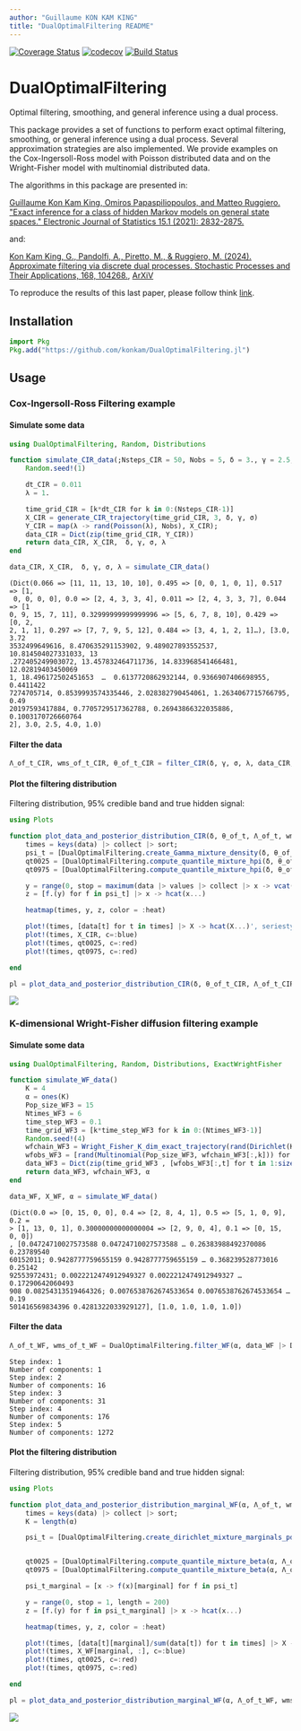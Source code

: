 ```yaml
---
author: "Guillaume KON KAM KING"
title: "DualOptimalFiltering README"
---
```




[![Coverage Status](https://coveralls.io/repos/github/konkam/DualOptimalFiltering.jl/badge.svg?branch=master)](https://coveralls.io/github/konkam/DualOptimalFiltering.jl?branch=master)
[![codecov](https://codecov.io/gh/konkam/DualOptimalFiltering.jl/branch/master/graph/badge.svg)](https://codecov.io/gh/konkam/DualOptimalFiltering.jl)
[![Build Status](https://travis-ci.org/konkam/DualOptimalFiltering.jl.svg?branch=master)](https://travis-ci.org/konkam/DualOptimalFiltering.jl.svg?branch=master)

# DualOptimalFiltering

Optimal filtering, smoothing, and general inference using a dual process.


This package provides a set of functions to perform exact optimal filtering, smoothing, or general inference using a dual process. Several approximation strategies are also implemented.
We provide examples on the Cox-Ingersoll-Ross model with Poisson distributed data and on the Wright-Fisher model with multinomial distributed data.

The algorithms in this package are presented in:

[Guillaume Kon Kam King, Omiros Papaspiliopoulos, and Matteo Ruggiero. "Exact inference for a class of hidden Markov models on general state spaces." Electronic Journal of Statistics 15.1 (2021): 2832-2875.](https://projecteuclid.org/journals/electronic-journal-of-statistics/volume-15/issue-1/Exact-inference-for-a-class-of-hidden-Markov-models-on/10.1214/21-EJS1841.full)

 and:

 [Kon Kam King, G., Pandolfi, A., Piretto, M., & Ruggiero, M. (2024). Approximate filtering via discrete dual processes. Stochastic Processes and Their Applications, 168, 104268.](https://www.sciencedirect.com/science/article/abs/pii/S0304414923002405), [ArXiV](https://arxiv.org/abs/2310.00599)

To reproduce the results of this last paper, please follow think [link](https://github.com/konkam/DualOptimalFiltering.jl/tree/master/SuppMatApproximateFilteringViaDiscreteDualProcesses).

## Installation

```julia
import Pkg
Pkg.add("https://github.com/konkam/DualOptimalFiltering.jl")
```



## Usage

### Cox-Ingersoll-Ross Filtering example

#### Simulate some data

```julia
using DualOptimalFiltering, Random, Distributions

function simulate_CIR_data(;Nsteps_CIR = 50, Nobs = 5, δ = 3., γ = 2.5, σ = 4.)
    Random.seed!(1)

    dt_CIR = 0.011
    λ = 1.

    time_grid_CIR = [k*dt_CIR for k in 0:(Nsteps_CIR-1)]
    X_CIR = generate_CIR_trajectory(time_grid_CIR, 3, δ, γ, σ)
    Y_CIR = map(λ -> rand(Poisson(λ), Nobs), X_CIR);
    data_CIR = Dict(zip(time_grid_CIR, Y_CIR))
    return data_CIR, X_CIR,  δ, γ, σ, λ
end

data_CIR, X_CIR,  δ, γ, σ, λ = simulate_CIR_data()
```

```
(Dict(0.066 => [11, 11, 13, 10, 10], 0.495 => [0, 0, 1, 0, 1], 0.517 => [1,
 0, 0, 0, 0], 0.0 => [2, 4, 3, 3, 4], 0.011 => [2, 4, 3, 3, 7], 0.044 => [1
0, 9, 15, 7, 11], 0.32999999999999996 => [5, 6, 7, 8, 10], 0.429 => [0, 2, 
2, 1, 1], 0.297 => [7, 7, 9, 5, 12], 0.484 => [3, 4, 1, 2, 1]…), [3.0, 3.72
3532499649616, 8.470635291153902, 9.489027893552537, 10.814504027331033, 13
.272405249903072, 13.457832464711736, 14.833968541466481, 12.02819403450069
1, 18.496172502451653  …  0.6137720862932144, 0.9366907406698955, 0.4411422
7274705714, 0.8539993574335446, 2.028382790454061, 1.2634067715766795, 0.49
20197593417884, 0.7705729517362788, 0.26943866322035886, 0.1003170726660764
2], 3.0, 2.5, 4.0, 1.0)
```




#### Filter the data

```julia
Λ_of_t_CIR, wms_of_t_CIR, θ_of_t_CIR = filter_CIR(δ, γ, σ, λ, data_CIR; silence = true);
```




#### Plot the filtering distribution

Filtering distribution, 95% credible band and true hidden signal:


```julia
using Plots

function plot_data_and_posterior_distribution_CIR(δ, θ_of_t, Λ_of_t, wms_of_t, data, X_CIR)
    times = keys(data) |> collect |> sort;
    psi_t = [DualOptimalFiltering.create_Gamma_mixture_density(δ, θ_of_t[t], Λ_of_t[t], wms_of_t[t]) for t in times];
    qt0025 = [DualOptimalFiltering.compute_quantile_mixture_hpi(δ, θ_of_t[t], Λ_of_t[t], wms_of_t[t], 0.025) for t in keys(data) |> collect |> sort];
    qt0975 = [DualOptimalFiltering.compute_quantile_mixture_hpi(δ, θ_of_t[t], Λ_of_t[t], wms_of_t[t], 0.975) for t in keys(data) |> collect |> sort];

    y = range(0, stop = maximum(data |> values |> collect |> x -> vcat(x...)), length = 200)
    z = [f.(y) for f in psi_t] |> x -> hcat(x...)

    heatmap(times, y, z, color = :heat)

    plot!(times, [data[t] for t in times] |> X -> hcat(X...)', seriestype=:scatter, c=:black, legend = false)
    plot!(times, X_CIR, c=:blue)
    plot!(times, qt0025, c=:red)
    plot!(times, qt0975, c=:red)

end

pl = plot_data_and_posterior_distribution_CIR(δ, θ_of_t_CIR, Λ_of_t_CIR, wms_of_t_CIR, data_CIR, X_CIR)
```

![](figures/README_4_1.png)



### K-dimensional Wright-Fisher diffusion filtering example

#### Simulate some data

```julia
using DualOptimalFiltering, Random, Distributions, ExactWrightFisher

function simulate_WF_data()
    K = 4
    α = ones(K)
    Pop_size_WF3 = 15
    Ntimes_WF3 = 6
    time_step_WF3 = 0.1
    time_grid_WF3 = [k*time_step_WF3 for k in 0:(Ntimes_WF3-1)]
    Random.seed!(4)
    wfchain_WF3 = Wright_Fisher_K_dim_exact_trajectory(rand(Dirichlet(K,0.3)), time_grid_WF3[1:(end-1)], α)
    wfobs_WF3 = [rand(Multinomial(Pop_size_WF3, wfchain_WF3[:,k])) for k in 1:size(wfchain_WF3,2)] |> l -> hcat(l...)
    data_WF3 = Dict(zip(time_grid_WF3 , [wfobs_WF3[:,t] for t in 1:size(wfobs_WF3,2)]))
    return data_WF3, wfchain_WF3, α
end

data_WF, X_WF, α = simulate_WF_data()
```

```
(Dict(0.0 => [0, 15, 0, 0], 0.4 => [2, 8, 4, 1], 0.5 => [5, 1, 0, 9], 0.2 =
> [1, 13, 0, 1], 0.30000000000000004 => [2, 9, 0, 4], 0.1 => [0, 15, 0, 0])
, [0.04724710027573588 0.04724710027573588 … 0.26383988492370086 0.23789540
60152011; 0.9428777759655159 0.9428777759655159 … 0.368239528773016 0.25142
92553972431; 0.0022212474912949327 0.0022212474912949327 … 0.17290642060493
908 0.08254313519464326; 0.0076538762674533654 0.0076538762674533654 … 0.19
501416569834396 0.4281322033929127], [1.0, 1.0, 1.0, 1.0])
```




#### Filter the data

```julia
Λ_of_t_WF, wms_of_t_WF = DualOptimalFiltering.filter_WF(α, data_WF |> DualOptimalFiltering.prepare_WF_dat_1D_2D |> last; silence = false);
```

```
Step index: 1
Number of components: 1
Step index: 2
Number of components: 16
Step index: 3
Number of components: 31
Step index: 4
Number of components: 176
Step index: 5
Number of components: 1272
```





#### Plot the filtering distribution

Filtering distribution, 95% credible band and true hidden signal:


```julia
using Plots

function plot_data_and_posterior_distribution_marginal_WF(α, Λ_of_t, wms_of_t, data, X_WF; marginal = 1)
    times = keys(data) |> collect |> sort;
    K = length(α)

    psi_t = [DualOptimalFiltering.create_dirichlet_mixture_marginals_pdf(α, Λ_of_t[t], wms_of_t[t]) for t in times];


    qt0025 = [DualOptimalFiltering.compute_quantile_mixture_beta(α, Λ_of_t[t], wms_of_t[t], 0.025; marginal = marginal) for t in times];
    qt0975 = [DualOptimalFiltering.compute_quantile_mixture_beta(α, Λ_of_t[t], wms_of_t[t], 0.975; marginal = marginal) for t in times];

    psi_t_marginal = [x -> f(x)[marginal] for f in psi_t]

    y = range(0, stop = 1, length = 200)
    z = [f.(y) for f in psi_t_marginal] |> x -> hcat(x...)

    heatmap(times, y, z, color = :heat)

    plot!(times, [data[t][marginal]/sum(data[t]) for t in times] |> X -> hcat(X...)', seriestype=:scatter, c=:black, legend = false)
    plot!(times, X_WF[marginal, :], c=:blue)
    plot!(times, qt0025, c=:red)
    plot!(times, qt0975, c=:red)

end

pl = plot_data_and_posterior_distribution_marginal_WF(α, Λ_of_t_WF, wms_of_t_WF, data_WF, X_WF; marginal = 3)
```

![](figures/README_7_1.png)

